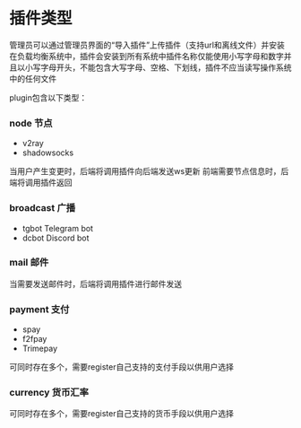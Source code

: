 # 插件类型

管理员可以通过管理员界面的“导入插件”上传插件（支持url和离线文件）并安装在负载均衡系统中，插件会安装到所有系统中插件名称仅能使用小写字母和数字并且以小写字母开头，不能包含大写字母、空格、下划线，插件不应当读写操作系统中的任何文件



plugin包含以下类型：

### node 节点

* v2ray 
* shadowsocks 

当用户产生变更时，后端将调用插件向后端发送ws更新 前端需要节点信息时，后端将调用插件返回

### broadcast 广播 

* tgbot Telegram bot 
* dcbot Discord bot

### mail 邮件 

当需要发送邮件时，后端将调用插件进行邮件发送

### payment 支付 

* spay 
* f2fpay
* Trimepay 

可同时存在多个，需要register自己支持的支付手段以供用户选择

### currency 货币汇率 

可同时存在多个，需要register自己支持的货币手段以供用户选择



